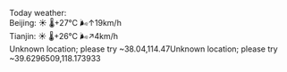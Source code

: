 Today weather:  
Beijing: ☀️ 🌡️+27°C 🌬️↑19km/h  
Tianjin: ☀️ 🌡️+26°C 🌬️↗4km/h  
Unknown location; please try ~38.04,114.47Unknown location; please try ~39.6296509,118.173933  
